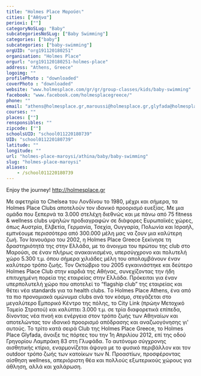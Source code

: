 ```yaml
---
title: "Holmes Place Μαρούσι"
cities: ["Αθήνα"]
perioxi: [""]
categoryNoSLug: "Baby"
subcategoriesNoSLug: ["Baby Swimming"]
categories: ["baby"]
subcategories: ["baby-swimming"]
orgUID: "org191120180251"
organisation: "Holmes Place"
orgurl: "org191120180251-holmes-place"
address: "Athens, Greece"
logoimg: ""
profilePhoto : "downloaded"
coverPhoto : "downloaded"
website: "www.holmesplace.com/gr/gr/group-classes/kids/baby-swimming"
facebook: "www.facebook.com/holmesplacegreece/"
phone: ""
email: "athens@holmesplace.gr,maroussi@holmesplace.gr,glyfada@holmesplace.gr"
courses: ""
places: [""]
rensponsibles: ""
zipcode: [""]
schoolsUID: "school011220180739"
UID: "school011220180739"
latitude: ""
longitude: ""
url: "holmes-place-maroysi/athina/baby/baby-swimming"
slug: "holmes-place-maroysi"
aliases:
    - /school011220180739
---
```



Enjoy the journey! http://holmesplace.gr

Με αφετηρία το Chelsea του Λονδίνου το 1980, μέχρι και σήμερα, τα Holmes Place Clubs αποτελούν τον ιδανικό προορισμό ευεξίας. Με μια ομάδα που ξεπερνά τα 3.000 στελέχη διεθνώς και με πάνω από 75 fitness &amp; wellness clubs υψηλών προδιαγραφών σε διάφορες Ευρωπαϊκές χώρες, όπως Αυστρία, Ελβετία, Γερμανία, Τσεχία, Ουγγαρία, Πολωνία και Ισραήλ, εμπνέουμε περισσότερα από 300.000 μέλη μας να ζουν μια καλύτερη ζωή. Τον Ιανουάριο του 2002, η Holmes Place Greece ξεκίνησε τη δραστηριότητά της στην Ελλάδα, με το άνοιγμα του πρώτου της club στο Μαρούσι, σε έναν πλήρως ανακαινισμένο, υπερσύγχρονο και πολυτελή χώρο 5.300 τ.μ. όπου σήμερα χιλιάδες μέλη του απολαμβάνουν έναν καλύτερο τρόπο ζωής. Τον Οκτώβριο του 2005 εγκαινιάστηκε και δεύτερο Holmes Place Club στην καρδιά της Αθήνας, συνεχίζοντας την ήδη επιτυχημένη πορεία της εταιρείας στην Ελλάδα. Πρόκειται για έναν υπερπολυτελή χώρο που αποτελεί το “flagship club” της εταιρείας και θέτει νέα standards για τα health clubs. Tο Holmes Place Athens, ένα από τα πιο προνομιακά ομώνυμα clubs ανά τον κόσμο, στεγάζεται στο μεγαλύτερο Εμπορικό Κέντρο της πόλης, το City Link (πρώην Μετοχικό Ταμείο Στρατού) και καλύπτει 3.000 τ.μ. σε τρία διαφορετικά επίπεδα, δίνοντας νέα πνοή και ενέργεια στον τρόπο ζωής των Αθηναίων και αποτελώντας τον ιδανικό προορισμό απόδρασης και αναζωογόνησης γι&#39; αυτούς. To τρίτο κατά σειρά Club της Holmes Place Greece, το Holmes Place Glyfada, άνοιξε τις πόρτες του την 1η Απριλίου 2012, επί της οδού Γρηγορίου Λαμπράκη 83 στη Γλυφάδα. Το αυτόνομο σύγχρονης αισθητικής κτίριο, εναρμονίζεται άψογα με το φυσικό περιβάλλον και τον outdoor τρόπο ζωής των κατοίκων των Ν. Προαστίων, προσφέροντας αίσθηση wellness, απεριόριστη θέα και πολλούς εξωτερικούς χώρους για άθληση, αλλά και χαλάρωση.